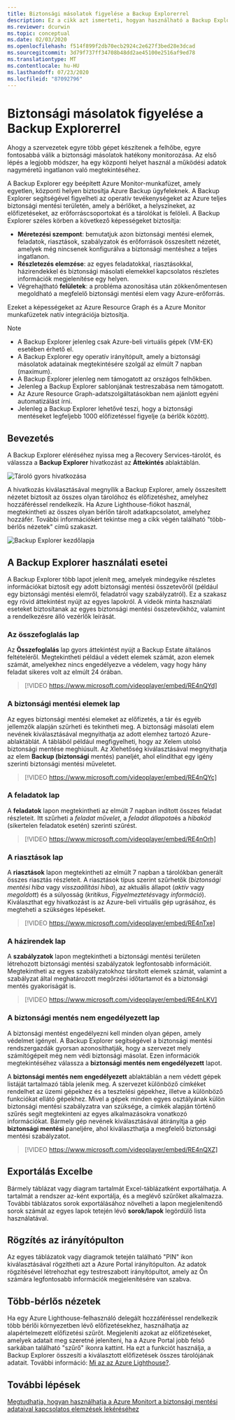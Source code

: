 ```yaml
---
title: Biztonsági másolatok figyelése a Backup Explorerrel
description: Ez a cikk azt ismerteti, hogyan használható a Backup Explorer a tárolók, előfizetések, régiók és bérlők biztonsági mentéseinak valós idejű figyelésére.
ms.reviewer: dcurwin
ms.topic: conceptual
ms.date: 02/03/2020
ms.openlocfilehash: f514f899f2db70ecb2924c2e627f3bed28e3dcad
ms.sourcegitcommit: 3d79f737ff34708b48dd2ae45100e2516af9ed78
ms.translationtype: MT
ms.contentlocale: hu-HU
ms.lasthandoff: 07/23/2020
ms.locfileid: "87092796"
---
```

# <a name="monitor-your-backups-with-backup-explorer"></a>Biztonsági másolatok figyelése a Backup Explorerrel

Ahogy a szervezetek egyre több gépet készítenek a felhőbe, egyre fontosabbá válik a biztonsági másolatok hatékony monitorozása. Az első lépés a legjobb módszer, ha egy központi helyet használ a működési adatok nagyméretű ingatlanon való megtekintéséhez.

A Backup Explorer egy beépített Azure Monitor-munkafüzet, amely egyetlen, központi helyen biztosítja Azure Backup ügyfeleknek. A Backup Explorer segítségével figyelheti az operatív tevékenységeket az Azure teljes biztonsági mentési területén, amely a bérlőket, a helyszíneket, az előfizetéseket, az erőforráscsoportokat és a tárolókat is felöleli. A Backup Explorer széles körben a következő képességeket biztosítja:

* **Méretezési szempont**: bemutatjuk azon biztonsági mentési elemek, feladatok, riasztások, szabályzatok és erőforrások összesített nézetét, amelyek még nincsenek konfigurálva a biztonsági mentéshez a teljes ingatlanon.
* **Részletezés elemzése**: az egyes feladatokkal, riasztásokkal, házirendekkel és biztonsági másolati elemekkel kapcsolatos részletes információk megjelenítése egy helyen.
* Végrehajtható **felületek**: a probléma azonosítása után zökkenőmentesen megoldható a megfelelő biztonsági mentési elem vagy Azure-erőforrás.

Ezeket a képességeket az Azure Resource Graph és a Azure Monitor munkafüzetek natív integrációja biztosítja.

> [!NOTE]
>
> * A Backup Explorer jelenleg csak Azure-beli virtuális gépek (VM-EK) esetében érhető el.
> * A Backup Explorer egy operatív irányítópult, amely a biztonsági másolatok adatainak megtekintésére szolgál az elmúlt 7 napban (maximum).
> * A Backup Explorer jelenleg nem támogatott az országos felhőkben.
> * Jelenleg a Backup Explorer sablonjának testreszabása nem támogatott.
> * Az Azure Resource Graph-adatszolgáltatásokban nem ajánlott egyéni automatizálást írni.
> * Jelenleg a Backup Explorer lehetővé teszi, hogy a biztonsági mentéseket legfeljebb 1000 előfizetéssel figyelje (a bérlők között).

## <a name="get-started"></a>Bevezetés

A Backup Explorer eléréséhez nyissa meg a Recovery Services-tárolót, és válassza a **Backup Explorer** hivatkozást az **Áttekintés** ablaktáblán.

![Tároló gyors hivatkozása](media/backup-azure-monitor-with-backup-explorer/vault-quick-link.png)

A hivatkozás kiválasztásával megnyílik a Backup Explorer, amely összesített nézetet biztosít az összes olyan tárolóhoz és előfizetéshez, amelyhez hozzáféréssel rendelkezik. Ha Azure Lighthouse-fiókot használ, megtekintheti az összes olyan bérlőn tárolt adatkapcsolatot, amelyhez hozzáfér. További információkért tekintse meg a cikk végén található "több-bérlős nézetek" című szakaszt.

![Backup Explorer kezdőlapja](media/backup-azure-monitor-with-backup-explorer/explorer-landing-page.png)

## <a name="backup-explorer-use-cases"></a>A Backup Explorer használati esetei

A Backup Explorer több lapot jelenít meg, amelyek mindegyike részletes információkat biztosít egy adott biztonsági mentési összetevőről (például egy biztonsági mentési elemről, feladatról vagy szabályzatról). Ez a szakasz egy rövid áttekintést nyújt az egyes lapokról. A videók minta használati eseteket biztosítanak az egyes biztonsági mentési összetevőkhöz, valamint a rendelkezésre álló vezérlők leírását.

### <a name="the-summary-tab"></a>Az összefoglalás lap

Az **Összefoglalás** lap gyors áttekintést nyújt a Backup Estate általános feltételéről. Megtekintheti például a védett elemek számát, azon elemek számát, amelyekhez nincs engedélyezve a védelem, vagy hogy hány feladat sikeres volt az elmúlt 24 órában.

> [!VIDEO https://www.microsoft.com/videoplayer/embed/RE4nQYd]

### <a name="the-backup-items-tab"></a>A biztonsági mentési elemek lap

Az egyes biztonsági mentési elemeket az előfizetés, a tár és egyéb jellemzők alapján szűrheti és tekintheti meg. A biztonsági másolati elem nevének kiválasztásával megnyithatja az adott elemhez tartozó Azure-ablaktáblát. A táblából például megfigyelheti, hogy az *X*elem utolsó biztonsági mentése meghiúsult. Az *X*lehetőség kiválasztásával megnyithatja az elem **Backup (biztonsági** mentés) paneljét, ahol elindíthat egy igény szerinti biztonsági mentési műveletet.

> [!VIDEO https://www.microsoft.com/videoplayer/embed/RE4nQYc]

### <a name="the-jobs-tab"></a>A feladatok lap

A **feladatok** lapon megtekintheti az elmúlt 7 napban indított összes feladat részleteit. Itt szűrheti a *feladat művelet*, a *feladat állapota*és a *hibakód* (sikertelen feladatok esetén) szerinti szűrést.

> [!VIDEO https://www.microsoft.com/videoplayer/embed/RE4nOrh]

### <a name="the-alerts-tab"></a>A riasztások lap

A **riasztások** lapon megtekintheti az elmúlt 7 napban a tárolókban generált összes riasztás részleteit. A riasztások típus szerint szűrhetők (*biztonsági mentési hiba* vagy *visszaállítási hiba*), az aktuális állapot (*aktív* vagy *megoldott*) és a súlyosság (*kritikus*, *Figyelmeztetés*vagy *információ*). Kiválaszthat egy hivatkozást is az Azure-beli virtuális gép ugrásához, és megteheti a szükséges lépéseket.

> [!VIDEO https://www.microsoft.com/videoplayer/embed/RE4nTxe]

### <a name="the-policies-tab"></a>A házirendek lap

A **szabályzatok** lapon megtekintheti a biztonsági mentési területen létrehozott biztonsági mentési szabályzatok legfontosabb információit. Megtekintheti az egyes szabályzatokhoz társított elemek számát, valamint a szabályzat által meghatározott megőrzési időtartamot és a biztonsági mentés gyakoriságát is.

> [!VIDEO https://www.microsoft.com/videoplayer/embed/RE4nLKV]

### <a name="the-backup-not-enabled-tab"></a>A biztonsági mentés nem engedélyezett lap

A biztonsági mentést engedélyezni kell minden olyan gépen, amely védelmet igényel. A Backup Explorer segítségével a biztonsági mentési rendszergazdák gyorsan azonosíthatják, hogy a szervezet mely számítógépeit még nem védi biztonsági másolat. Ezen információk megtekintéséhez válassza a **biztonsági mentés nem engedélyezett** lapot.

A **biztonsági mentés nem engedélyezett** ablaktáblán a nem védett gépek listáját tartalmazó tábla jelenik meg. A szervezet különböző címkéket rendelhet az üzemi gépekhez és a tesztelési gépekhez, illetve a különböző funkciókat ellátó gépekhez. Mivel a gépek minden egyes osztályának külön biztonsági mentési szabályzatra van szüksége, a címkék alapján történő szűrés segít megtekinteni az egyes alkalmazásokra vonatkozó információkat. Bármely gép nevének kiválasztásával átirányítja a gép **biztonsági mentési** paneljére, ahol kiválaszthatja a megfelelő biztonsági mentési szabályzatot.

> [!VIDEO https://www.microsoft.com/videoplayer/embed/RE4nQXZ]

## <a name="export-to-excel"></a>Exportálás Excelbe

Bármely táblázat vagy diagram tartalmát Excel-táblázatként exportálhatja. A tartalmát a rendszer az-ként exportálja, és a meglévő szűrőket alkalmazza. További táblázatos sorok exportálásához növelheti a lapon megjelenítendő sorok számát az egyes lapok tetején lévő **sorok/lapok** legördülő lista használatával.

## <a name="pin-to-the-dashboard"></a>Rögzítés az irányítópulton

Az egyes táblázatok vagy diagramok tetején található "PIN" ikon kiválasztásával rögzítheti azt a Azure Portal irányítópulton. Az adatok rögzítésével létrehozhat egy testreszabott irányítópultot, amely az Ön számára legfontosabb információk megjelenítésére van szabva.

## <a name="cross-tenant-views"></a>Több-bérlős nézetek

Ha egy Azure Lighthouse-felhasználó delegált hozzáféréssel rendelkezik több bérlői környezetben lévő előfizetésekhez, használhatja az alapértelmezett előfizetési szűrőt. Megjeleníti azokat az előfizetéseket, amelyek adatait meg szeretné jeleníteni, ha a Azure Portal jobb felső sarkában található "szűrő" ikonra kattint. Ha ezt a funkciót használja, a Backup Explorer összesíti a kiválasztott előfizetések összes tárolójának adatait. További információ: [Mi az az Azure Lighthouse?](../lighthouse/overview.md).

## <a name="next-steps"></a>További lépések

[Megtudhatja, hogyan használhatja a Azure Monitort a biztonsági mentési adataival kapcsolatos elemzések lekéréséhez](./backup-azure-monitoring-use-azuremonitor.md)
